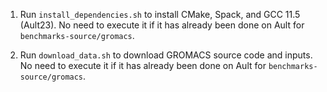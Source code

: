 

1. Run `install_dependencies.sh` to install CMake, Spack, and GCC 11.5 (Ault23). No need to execute it if it has already been done on Ault for `benchmarks-source/gromacs`.

2. Run `download_data.sh` to download GROMACS source code and inputs. No need to execute it if it has already been done on Ault for `benchmarks-source/gromacs`.
